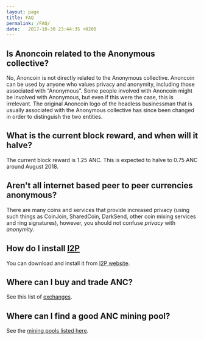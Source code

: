 ```yaml
---
layout: page
title: FAQ
permalink: /FAQ/
date:   2017-10-30 23:44:35 +0200
---
```


Is Anoncoin related to the Anonymous collective?
------------------------------------------------

No, Anoncoin is not directly related to the Anonymous collective. Anoncoin can be used by anyone who values privacy and anonymity, including those associated with “Anonymous”. Some people involved with Anoncoin might be involved with Anonymous, but even if this were the case, this is irrelevant. The original Anoncoin logo of the headless businessman that is usually associated with the Anonymous collective has since been changed in order to distinguish the two entities.

What is the current block reward, and when will it halve?
---------------------------------------------------------

The current block reward is 1.25 ANC. This is expected to halve to 0.75 ANC around August 2018.


Aren't all internet based peer to peer currencies anonymous?
------------------------------------------------------------

There are many coins and services that provide increased privacy (using such things as CoinJoin, SharedCoin, DarkSend, other coin mixing services and ring signatures), however, you should not confuse *privacy* with *anonymity*.

How do I install [I2P](/I2P)
---------------------------------------

You can download and install it from [I2P website](https://geti2p.net/en/download).

Where can I buy and trade ANC?
------------------------------

See this list of [exchanges](/exchanges).

Where can I find a good ANC mining pool?
----------------------------------------

See the [mining pools listed here](/Mining_pools).